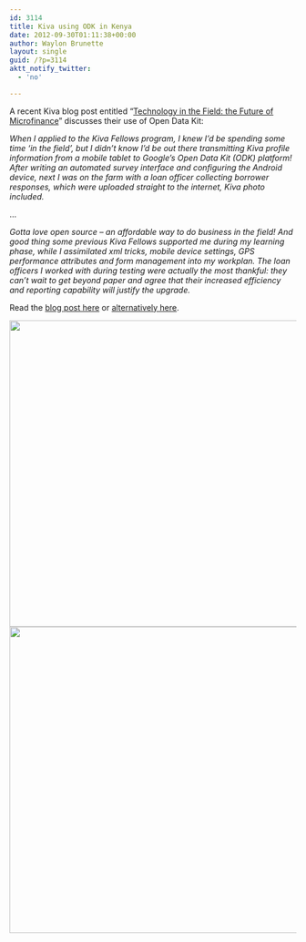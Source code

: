```yaml
---
id: 3114
title: Kiva using ODK in Kenya
date: 2012-09-30T01:11:38+00:00
author: Waylon Brunette
layout: single
guid: /?p=3114
aktt_notify_twitter:
  - 'no'

---
```

A recent Kiva blog post entitled “[Technology in the Field: the Future of Microfinance](http://www.kiva.org/updates/fellows/2012/09/12/technology-in-the-field-the-future-of-microfinance)” discusses their use of Open Data Kit:

_When I applied to the Kiva Fellows program, I knew I’d be spending some time ‘in the field’, but I didn’t know I’d be out there transmitting Kiva profile information from a mobile tablet to Google’s Open Data Kit (ODK) platform!  After writing an automated survey interface and configuring the Android device, next I was on the farm with a loan officer collecting borrower responses, which were uploaded straight to the internet, Kiva photo included._

&#8230;

_Gotta love open source – an affordable way to do business in the field! And good thing some previous Kiva Fellows supported me during my learning phase, while I assimilated xml tricks, mobile device settings, GPS performance attributes and form management into my workplan. The loan officers I worked with during testing were actually the most thankful: they can’t wait to get beyond paper and agree that their increased efficiency and reporting capability will justify the upgrade._

Read the [blog post here](http://www.kiva.org/updates/fellows/2012/09/12/technology-in-the-field-the-future-of-microfinance) or [alternatively here](http://fellowsblog.kiva.org/2012/09/12/technology-in-the-field-the-future-of-microfinance/).
  

  
<img src="http://kivafellows.files.wordpress.com/2012/08/photo.png" alt="" width="538" />

<img src="http://kivafellows.files.wordpress.com/2012/08/odk-in-the-field.jpg" alt="" width="538" />
